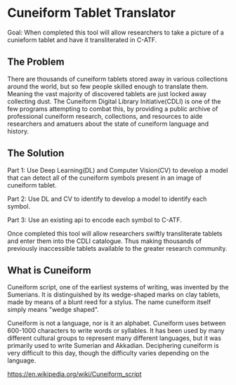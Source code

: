 # Cuneiform Tablet Translator
 Goal: When completed this tool will allow researchers to take a picture of a cunieform tablet and have it transliterated in C-ATF.

## The Problem
There are thousands of cuneiform tablets stored away in various collections around the world, but so few people skilled enough to translate them. Meaning the vast majority of discovered tablets are just locked away collecting dust. The Cuneiform Digital Library Initiative(CDLI) is one of the few programs attempting to combat this, by providing a public archive of professional cuneiform research, collections, and resources to aide researchers and amatuers about the state of cuneiform language and history.

## The Solution
Part 1: Use Deep Learning(DL) and Computer Vision(CV) to develop a model that can detect all of the cuneiform symbols present in an image of cuneiform tablet. 

Part 2: Use DL and CV to identify to develop a model to identify each symbol.

Part 3: Use an existing api to encode each symbol to C-ATF. 

Once completed this tool will allow researchers swiftly transliterate tablets and enter them into the CDLI catalogue. Thus making thousands of previously inaccessible tablets available to the greater research community.

## What is Cuneiform
Cuneiform script, one of the earliest systems of writing, was invented by the Sumerians. It is distinguished by its wedge-shaped marks on clay tablets, made by means of a blunt reed for a stylus. The name cuneiform itself simply means "wedge shaped".

Cuneiform is not a language, nor is it an alphabet. Cuneiform uses between 600-1000 characters to write words or syllables. It has been used by many different cultural groups to represent many different languages, but it was primarily used to write Sumerian and Akkadian. Deciphering cuneiform is very difficult to this day, though the difficulty varies depending on the language.

https://en.wikipedia.org/wiki/Cuneiform_script
